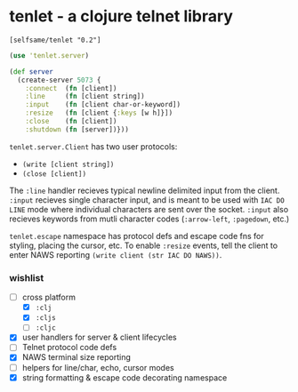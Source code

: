 # tenlet - a clojure telnet library

`[selfsame/tenlet "0.2"]`


```clj
(use 'tenlet.server)

(def server 
  (create-server 5073 {
    :connect  (fn [client])
    :line     (fn [client string])
    :input    (fn [client char-or-keyword])
    :resize   (fn [client {:keys [w h]}])
    :close    (fn [client])
    :shutdown (fn [server])}))
```

`tenlet.server.Client` has two user protocols:
* `(write [client string])` 
* `(close [client])`


The `:line` handler recieves typical newline delimited input from the client.  `:input` recieves single character input, and is meant to be used with `IAC DO LINE` mode where individual characters are sent over the socket. `:input` also recieves keywords from mutli character codes (`:arrow-left`, `:pagedown`, etc.)


`tenlet.escape` namespace has protocol defs and escape code fns for styling, placing the cursor, etc. To enable `:resize` events, tell the client to enter NAWS reporting `(write client (str IAC DO NAWS))`.

### wishlist

- [ ] cross platform
  - [x] `:clj`
  - [x] `:cljs`
  - [ ] `:cljc`
- [x] user handlers for server & client lifecycles
- [ ] Telnet protocol code defs
- [x] NAWS terminal size reporting
- [ ] helpers for line/char, echo, cursor modes
- [x] string formatting & escape code decorating namespace